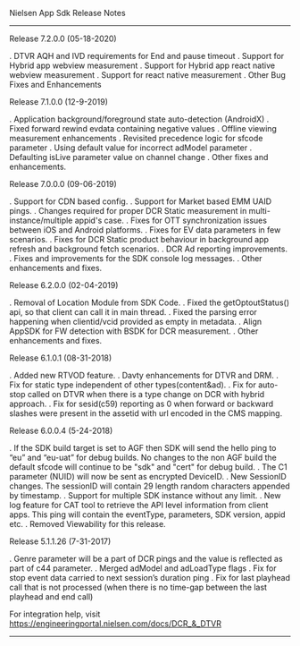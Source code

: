 Nielsen App Sdk Release Notes
******************************************************************************************************
Release 7.2.0.0 (05-18-2020)

. DTVR AQH and IVD requirements for End and pause timeout
. Support for Hybrid app webview measurement
. Support for Hybrid app react native webview measurement
. Support for react native measurement
. Other Bug Fixes and Enhancements

Release 7.1.0.0 (12-9-2019)

. Application background/foreground state auto-detection (AndroidX)
. Fixed forward rewind evdata containing negative values
. Offline viewing measurement enhancements
. Revisited precedence logic for sfcode parameter
. Using default value for incorrect adModel parameter
. Defaulting isLive parameter value on channel change
. Other fixes and enhancements.

Release 7.0.0.0 (09-06-2019)

. Support for CDN based config.
. Support for Market based EMM UAID pings.
. Changes required for proper DCR Static measurement in multi-instance/multiple appid's case.
. Fixes for OTT synchronization issues between iOS and Android platforms.
. Fixes for EV data parameters in few scenarios.
. Fixes for DCR Static product behaviour in background app refresh and background fetch scenarios.
. DCR Ad reporting improvements.
. Fixes and improvements for the SDK console log messages.
. Other enhancements and fixes.

Release 6.2.0.0 (02-04-2019)

. Removal of Location Module from SDK Code.
. Fixed the getOptoutStatus() api, so that client can call it in main thread.
. Fixed the parsing error happening when clientid/vcid provided as empty in metadata.
. Align AppSDK for FW detection with BSDK for DCR measurement.
. Other enhancements and fixes.

Release 6.1.0.1 (08-31-2018)

. Added new RTVOD feature.
. Davty enhancements for DTVR and DRM.
. Fix for static type independent of other types(content&ad).
. Fix for auto-stop called on DTVR when there is a type change on DCR with hybrid approach.
. Fix for sesid(c59) reporting as 0 when forward or backward slashes were present in the assetid with url     encoded in the CMS mapping.

Release 6.0.0.4 (5-24-2018)

. If the SDK build target is set to AGF then SDK will send the hello ping to “eu” and “eu-uat” for debug       builds. No changes to the non AGF build the default sfcode will continue to be "sdk" and "cert" for debug   build.
. The C1 parameter (NUID) will now be sent as encrypted DeviceID.
. New SessionID changes. The sessionID will contain 29 length random characters appended by timestamp.
. Support for multiple SDK instance without any limit.
. New log feature for CAT tool to retrieve the API level information from client apps. This ping will         contain the eventType, parameters, SDK version, appid etc.
. Removed Viewability for this release.


Release 5.1.1.26 (7-31-2017)

. Genre parameter will be a part of DCR pings and the value is reflected as part of c44 parameter.
. Merged adModel and adLoadType flags
. Fix for stop event data carried to next session’s duration ping
. Fix for last playhead call that is not processed (when there is no time-gap between the last playhead and   end call)

For integration help, visit https://engineeringportal.nielsen.com/docs/DCR_&_DTVR

******************************************************************************************************
